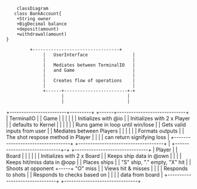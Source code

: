 ```mermaid
    classDiagram
   class BankAccount{
    +String owner
    +BigDecimal balance
    +deposit(amount)
    +withdrawal(amount)
}
```
             
             +---------------------------------+
                  |   UserInterface                 |
                  |                                 |
                  |   Mediates between TerminalIO   |
                  |   and Game                      |
                  |                                 |
                  |   Creates flow of operations    |
                  |                                 |
                  +------+------------------------+-+
                         |                        |
                         |                        |
+------------------------+---------+       +------+-----------------------------+
|   TerminalIO                     |       | Game                               |
|                                  |       |                                    |
|   Initializes with @io           |       | Initializes with 2 x Player        |
|   defaults to Kernel             |       |                                    |
|                                  |       | Runs game in loop until win/lose   |
|   Gets valid inputs from user    |       | Mediates between Players           |
|                                  |       |                                    |
|   Formats outputs                |       | The shot respose method in Player  |
|                                  |       | can return signifying loss         |
+----------------------------------+       +------------------------------------+
                                           |
             +-----------------------------+-+     +-------------------------------+
             |   Player                      |     | Board                         |
             |                               |     |                               |
             |   Initializes with 2 x Board  |     | Keeps ship data in @own       |
             |                               |     | Keeps hit/miss data in @opp   |
             |   Places ships                |     | "S" ship, "." empty, "X" hit  |
             |   Shoots at opponent          +-----+ "O" miss                      |
             |   Views hit & misses          |     |                               |
             |   Responds to shots           |     | Responds to checks based on   |
             |                               |     | data from board               |
             +-------------------------------+     +-------------------------------+
